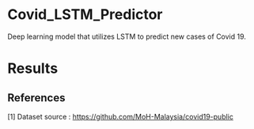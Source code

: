 # Covid_LSTM_Predictor

Deep learning model that utilizes LSTM to predict new cases of Covid 19.

# Results



## References
<a id="1">[1]</a> 
Dataset source : https://github.com/MoH-Malaysia/covid19-public

